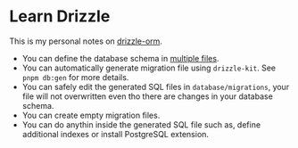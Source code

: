 # Learn Drizzle

This is my personal notes on
[drizzle-orm](https://github.com/drizzle-team/drizzle-orm).

-   You can define the database schema in [multiple files](./app/models/).
-   You can automatically generate migration file using `drizzle-kit`. See
    `pnpm db:gen` for more details.
-   You can safely edit the generated SQL files in `database/migrations`, your
    file will not overwritten even tho there are changes in your database
    schema.
-   You can create empty migration files.
-   You can do anythin inside the generated SQL file such as, define additional
    indexes or install PostgreSQL extension.
